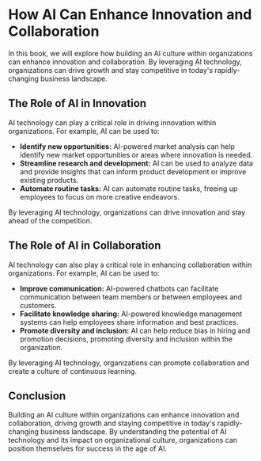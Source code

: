 How AI Can Enhance Innovation and Collaboration
=============================================================

In this book, we will explore how building an AI culture within organizations can enhance innovation and collaboration. By leveraging AI technology, organizations can drive growth and stay competitive in today's rapidly-changing business landscape.

The Role of AI in Innovation
----------------------------

AI technology can play a critical role in driving innovation within organizations. For example, AI can be used to:

* **Identify new opportunities:** AI-powered market analysis can help identify new market opportunities or areas where innovation is needed.
* **Streamline research and development:** AI can be used to analyze data and provide insights that can inform product development or improve existing products.
* **Automate routine tasks:** AI can automate routine tasks, freeing up employees to focus on more creative endeavors.

By leveraging AI technology, organizations can drive innovation and stay ahead of the competition.

The Role of AI in Collaboration
-------------------------------

AI technology can also play a critical role in enhancing collaboration within organizations. For example, AI can be used to:

* **Improve communication:** AI-powered chatbots can facilitate communication between team members or between employees and customers.
* **Facilitate knowledge sharing:** AI-powered knowledge management systems can help employees share information and best practices.
* **Promote diversity and inclusion:** AI can help reduce bias in hiring and promotion decisions, promoting diversity and inclusion within the organization.

By leveraging AI technology, organizations can promote collaboration and create a culture of continuous learning.

Conclusion
----------

Building an AI culture within organizations can enhance innovation and collaboration, driving growth and staying competitive in today's rapidly-changing business landscape. By understanding the potential of AI technology and its impact on organizational culture, organizations can position themselves for success in the age of AI.

